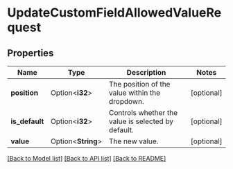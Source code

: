 # UpdateCustomFieldAllowedValueRequest

## Properties

Name | Type | Description | Notes
------------ | ------------- | ------------- | -------------
**position** | Option<**i32**> | The position of the value within the dropdown. | [optional]
**is_default** | Option<**i32**> | Controls whether the value is selected by default. | [optional]
**value** | Option<**String**> | The new value. | [optional]

[[Back to Model list]](../README.md#documentation-for-models) [[Back to API list]](../README.md#documentation-for-api-endpoints) [[Back to README]](../README.md)


